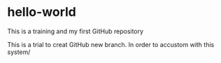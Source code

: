 # hello-world
This is a training and my first GitHub repository

This is a trial to creat GitHub new branch.
In order to accustom with this system/

